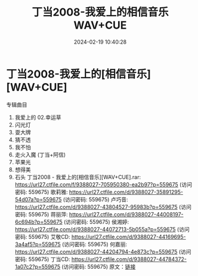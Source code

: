 ﻿---
title: 丁当2008-我爱上的相信音乐WAV+CUE
date: 2024-02-19 10:40:28
categories: WAV车载音乐、镜像
tags: 华语中文
---
# 丁当2008-我爱上的[相信音乐][WAV+CUE]

专辑曲目
01. 我爱上的
02.幸运草
03. 闪光灯
04. 耍大牌
05. 猜不透
06. 我不怕
07. 走火入魔 (丁当+阿信)
08. 苹果光
09. 想得美
10. 石头
丁当2008 - 我爱上的[相信音乐][WAV+CUE].rar: https://url27.ctfile.com/f/9388027-705950380-ea2b97?p=559675
(访问密码: 559675)
歌莉雅: https://url27.ctfile.com/d/9388027-35891295-54d07a?p=559675
(访问密码: 559675)
卢巧音: https://url27.ctfile.com/d/9388027-43804527-95983b?p=559675
(访问密码: 559675)
蒋丽萍: https://url27.ctfile.com/d/9388027-44008197-6c694b?p=559675
(访问密码: 559675)
侯湘婷: https://url27.ctfile.com/d/9388027-44072713-5b055a?p=559675
(访问密码: 559675)
艾敬CD: https://url27.ctfile.com/d/9388027-44169695-3a4af5?p=559675
(访问密码: 559675)
何嘉丽: https://url27.ctfile.com/d/9388027-44204794-4e873c?p=559675
(访问密码: 559675)
丁当CD: https://url27.ctfile.com/d/9388027-44784372-1a07c2?p=559675
(访问密码: 559675)
原文：[链接](https://blog.sina.com.cn/s/blog_1647c7e76010314hd.html)